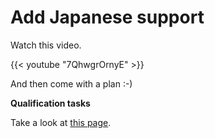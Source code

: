 # Add Japanese support

Watch this video.

{{< youtube "7QhwgrOrnyE" >}}

And then come with a plan :-)

 **Qualification tasks**

Take a look at [this
page](/public/gsoc/takehome).
